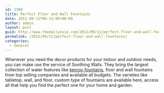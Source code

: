 ```yaml
---
id: 1308
title: Perfect Floor and Wall Fountains
date: 2012-09-11T06:14:00+00:00
author: admin
layout: post
guid: http://www.thedailyevie.com/2012/09/11/perfect-floor-and-wall-fountains/
permalink: /2012/09/11/perfect-floor-and-wall-fountains/
categories:
  - General
---
```

Whenever you need the decor products for your indoor and outdoor needs, you can make use the service of Soothing Walls. They bring the largest collection of water features like [kenroy fountains](http://www.soothingwalls.com/collections/kenroy-home.html), floor and wall fountains from top selling companies and available all budgets. The varieties like tabletop, wall, and floor, custom type of fountains are available here, access all that help you find the perfect one for your home and garden.